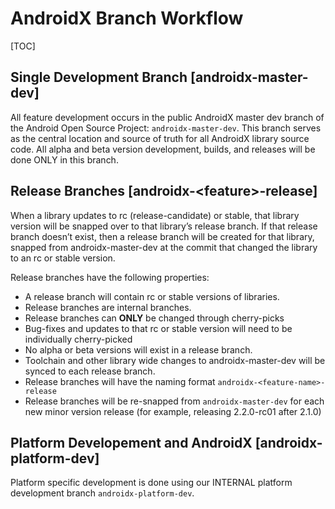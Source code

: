 # AndroidX Branch Workflow

[TOC]

## Single Development Branch [androidx-master-dev]

All feature development occurs in the public AndroidX master dev branch of the
Android Open Source Project: `androidx-master-dev`. This branch serves as the
central location and source of truth for all AndroidX library source code. All
alpha and beta version development, builds, and releases will be done ONLY in
this branch.

## Release Branches [androidx-\<feature\>-release]

When a library updates to rc (release-candidate) or stable, that library version
will be snapped over to that library’s release branch. If that release branch
doesn’t exist, then a release branch will be created for that library, snapped
from androidx-master-dev at the commit that changed the library to an rc or
stable version.

Release branches have the following properties:

*   A release branch will contain rc or stable versions of libraries.
*   Release branches are internal branches.
*   Release branches can **ONLY** be changed through
    cherry-picks
*   Bug-fixes and updates to that rc or stable version will need to be
    individually cherry-picked
*   No alpha or beta versions will exist in a release branch.
*   Toolchain and other library wide changes to androidx-master-dev will be
    synced to each release branch.
*   Release branches will have the naming format
    `androidx-<feature-name>-release`
*   Release branches will be re-snapped from `androidx-master-dev` for each new
    minor version release (for example, releasing 2.2.0-rc01 after 2.1.0)

## Platform Developement and AndroidX [androidx-platform-dev]

Platform specific development is done using our INTERNAL platform development
branch `androidx-platform-dev`.
